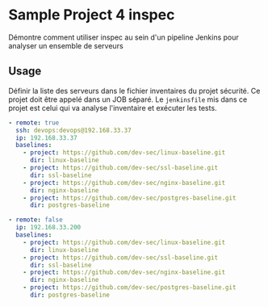 # Sample Project 4 inspec

Démontre comment utiliser inspec au sein d'un pipeline Jenkins pour analyser un ensemble de serveurs

## Usage

Définir la liste des serveurs dans le fichier inventaires du projet sécurité. Ce projet doit être appelé dans un JOB séparé. Le `jenkinsfile` mis dans ce projet est celui qui va analyse l'inventaire et exécuter les tests.

```yaml
- remote: true
  ssh: devops:devops@192.168.33.37
  ip: 192.168.33.37
  baselines:
    - project: https://github.com/dev-sec/linux-baseline.git
      dir: linux-baseline
    - project: https://github.com/dev-sec/ssl-baseline.git
      dir: ssl-baseline
    - project: https://github.com/dev-sec/nginx-baseline.git
      dir: nginx-baseline
    - project: https://github.com/dev-sec/postgres-baseline.git
      dir: postgres-baseline

- remote: false
  ip: 192.168.33.200
  baselines:
    - project: https://github.com/dev-sec/linux-baseline.git
      dir: linux-baseline
    - project: https://github.com/dev-sec/ssl-baseline.git
      dir: ssl-baseline
    - project: https://github.com/dev-sec/nginx-baseline.git
      dir: nginx-baseline
    - project: https://github.com/dev-sec/postgres-baseline.git
      dir: postgres-baseline
```
